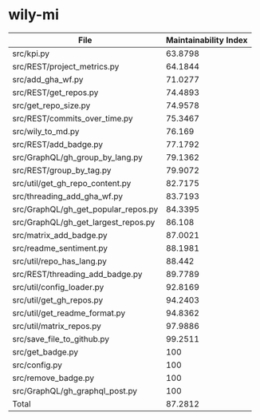 # wily-mi

| File                                |   Maintainability Index |
| --- | --- |
| src/kpi.py                          |                 63.8798 |
| src/REST/project_metrics.py         |                 64.1844 |
| src/add_gha_wf.py                   |                 71.0277 |
| src/REST/get_repos.py               |                 74.4893 |
| src/get_repo_size.py                |                 74.9578 |
| src/REST/commits_over_time.py       |                 75.3467 |
| src/wily_to_md.py                   |                 76.169  |
| src/REST/add_badge.py               |                 77.1792 |
| src/GraphQL/gh_group_by_lang.py     |                 79.1362 |
| src/REST/group_by_tag.py            |                 79.9072 |
| src/util/get_gh_repo_content.py     |                 82.7175 |
| src/threading_add_gha_wf.py         |                 83.7193 |
| src/GraphQL/gh_get_popular_repos.py |                 84.3395 |
| src/GraphQL/gh_get_largest_repos.py |                 86.108  |
| src/matrix_add_badge.py             |                 87.0021 |
| src/readme_sentiment.py             |                 88.1981 |
| src/util/repo_has_lang.py           |                 88.442  |
| src/REST/threading_add_badge.py     |                 89.7789 |
| src/util/config_loader.py           |                 92.8169 |
| src/util/get_gh_repos.py            |                 94.2403 |
| src/util/get_readme_format.py       |                 94.8362 |
| src/util/matrix_repos.py            |                 97.9886 |
| src/save_file_to_github.py          |                 99.2511 |
| src/get_badge.py                    |                100      |
| src/config.py                       |                100      |
| src/remove_badge.py                 |                100      |
| src/GraphQL/gh_graphql_post.py      |                100      |
| Total                               |                 87.2812 |
